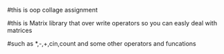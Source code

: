 #this is oop collage assignment

#this is Matrix library that over write operators so you can easly deal with matrices

#such as *,-,+,cin,count and some other operators and funcations 
